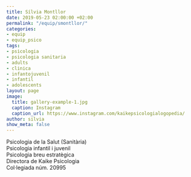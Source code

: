 ```yaml
---
title: Sílvia Montllor
date: 2019-05-23 02:00:00 +02:00
permalink: "/equip/smontllor/"
categories:
- equip
- equip_psico
tags:
- psicologia
- psicologia sanitaria
- adults
- clinica
- infantojuvenil
- infantil
- adolescents
layout: page
image:
  title: gallery-example-1.jpg
  caption: Instagram
  caption_url: https://www.instagram.com/kaikepsicologialogopedia/
author: silvia
show_meta: false
---
```


Psicologia de la Salut (Sanitària)<br>
Psicologia infantil i juvenil<br>
Psicologia breu estratègica<br>
Directora de Kaike Psicologia<br>
Col·legiada núm. 20995 
